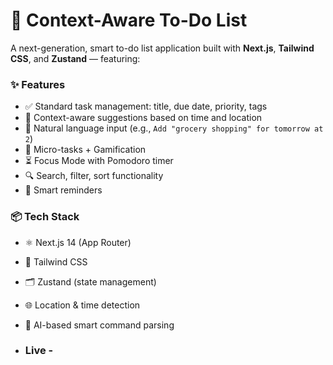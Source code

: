 # 🧠 Context-Aware To-Do List

A next-generation, smart to-do list application built with **Next.js**, **Tailwind CSS**, and **Zustand** — featuring:

### ✨ Features

- ✅ Standard task management: title, due date, priority, tags
- 📍 Context-aware suggestions based on time and location
- 🧠 Natural language input (e.g., `Add "grocery shopping" for tomorrow at 2`)
- 🧩 Micro-tasks + Gamification
- ⏳ Focus Mode with Pomodoro timer
- 🔍 Search, filter, sort functionality
- 🔔 Smart reminders

### 📦 Tech Stack

- ⚛️ Next.js 14 (App Router)
- 💨 Tailwind CSS
- 🗂 Zustand (state management)
- 🌐 Location & time detection
- 🧠 AI-based smart command parsing

- ### Live - 
